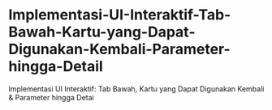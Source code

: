 # Implementasi-UI-Interaktif-Tab-Bawah-Kartu-yang-Dapat-Digunakan-Kembali-Parameter-hingga-Detail
Implementasi UI Interaktif: Tab Bawah, Kartu yang Dapat Digunakan Kembali &amp; Parameter hingga Detai

